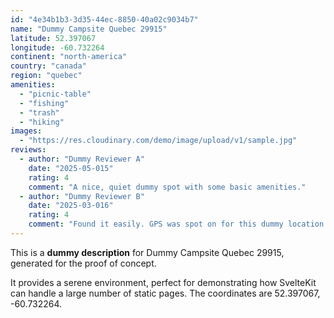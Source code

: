 ```yaml
---
id: "4e34b1b3-3d35-44ec-8850-40a02c9034b7"
name: "Dummy Campsite Quebec 29915"
latitude: 52.397067
longitude: -60.732264
continent: "north-america"
country: "canada"
region: "quebec"
amenities:
  - "picnic-table"
  - "fishing"
  - "trash"
  - "hiking"
images:
  - "https://res.cloudinary.com/demo/image/upload/v1/sample.jpg"
reviews:
  - author: "Dummy Reviewer A"
    date: "2025-05-015"
    rating: 4
    comment: "A nice, quiet dummy spot with some basic amenities."
  - author: "Dummy Reviewer B"
    date: "2025-03-016"
    rating: 4
    comment: "Found it easily. GPS was spot on for this dummy location."
---
```


This is a **dummy description** for Dummy Campsite Quebec 29915, generated for the proof of concept.

It provides a serene environment, perfect for demonstrating how SvelteKit can handle a large number of static pages. The coordinates are 52.397067, -60.732264.
